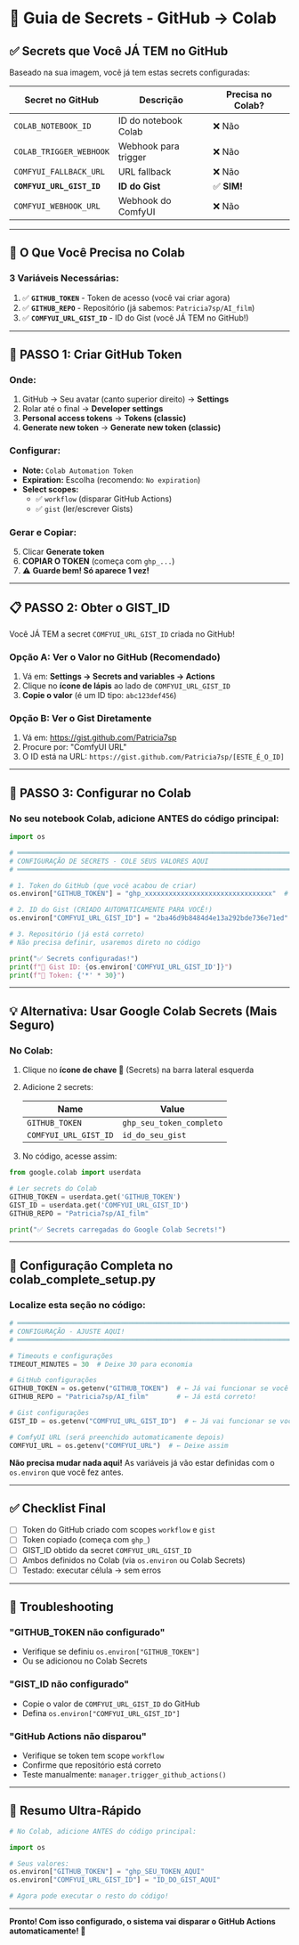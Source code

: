 # 🔐 **Guia de Secrets - GitHub → Colab**

## **✅ Secrets que Você JÁ TEM no GitHub**

Baseado na sua imagem, você já tem estas secrets configuradas:

| Secret no GitHub | Descrição | Precisa no Colab? |
|------------------|-----------|-------------------|
| `COLAB_NOTEBOOK_ID` | ID do notebook Colab | ❌ Não |
| `COLAB_TRIGGER_WEBHOOK` | Webhook para trigger | ❌ Não |
| `COMFYUI_FALLBACK_URL` | URL fallback | ❌ Não |
| **`COMFYUI_URL_GIST_ID`** | **ID do Gist** | ✅ **SIM!** |
| `COMFYUI_WEBHOOK_URL` | Webhook do ComfyUI | ❌ Não |

---

## **🎯 O Que Você Precisa no Colab**

### **3 Variáveis Necessárias:**

1. ✅ **`GITHUB_TOKEN`** - Token de acesso (você vai criar agora)
2. ✅ **`GITHUB_REPO`** - Repositório (já sabemos: `Patricia7sp/AI_film`)
3. ✅ **`COMFYUI_URL_GIST_ID`** - ID do Gist (você JÁ TEM no GitHub!)

---

## **📝 PASSO 1: Criar GitHub Token**

### **Onde:**
1. GitHub → Seu avatar (canto superior direito) → **Settings**
2. Rolar até o final → **Developer settings**
3. **Personal access tokens** → **Tokens (classic)**
4. **Generate new token** → **Generate new token (classic)**

### **Configurar:**
- **Note:** `Colab Automation Token`
- **Expiration:** Escolha (recomendo: `No expiration`)
- **Select scopes:**
  - ✅ `workflow` (disparar GitHub Actions)
  - ✅ `gist` (ler/escrever Gists)

### **Gerar e Copiar:**
5. Clicar **Generate token**
6. **COPIAR O TOKEN** (começa com `ghp_...`)
7. ⚠️ **Guarde bem! Só aparece 1 vez!**

---

## **📋 PASSO 2: Obter o GIST_ID**

Você JÁ TEM a secret `COMFYUI_URL_GIST_ID` criada no GitHub!

### **Opção A: Ver o Valor no GitHub** (Recomendado)

1. Vá em: **Settings → Secrets and variables → Actions**
2. Clique no **ícone de lápis** ao lado de `COMFYUI_URL_GIST_ID`
3. **Copie o valor** (é um ID tipo: `abc123def456`)

### **Opção B: Ver o Gist Diretamente**

1. Vá em: https://gist.github.com/Patricia7sp
2. Procure por: "ComfyUI URL"
3. O ID está na URL: `https://gist.github.com/Patricia7sp/[ESTE_É_O_ID]`

---

## **🚀 PASSO 3: Configurar no Colab**

### **No seu notebook Colab, adicione ANTES do código principal:**

```python
import os

# ════════════════════════════════════════════════════════════════════════════
# CONFIGURAÇÃO DE SECRETS - COLE SEUS VALORES AQUI
# ════════════════════════════════════════════════════════════════════════════

# 1. Token do GitHub (que você acabou de criar)
os.environ["GITHUB_TOKEN"] = "ghp_xxxxxxxxxxxxxxxxxxxxxxxxxxxxxxxx"  # ← COLE SEU TOKEN AQUI

# 2. ID do Gist (CRIADO AUTOMATICAMENTE PARA VOCÊ!)
os.environ["COMFYUI_URL_GIST_ID"] = "2ba46d9b8484d4e13a292bde736e71ed"  # ✅ SEU GIST ID

# 3. Repositório (já está correto)
# Não precisa definir, usaremos direto no código

print("✅ Secrets configuradas!")
print(f"📝 Gist ID: {os.environ['COMFYUI_URL_GIST_ID']}")
print(f"🔑 Token: {'*' * 30}")
```

---

## **💡 Alternativa: Usar Google Colab Secrets** (Mais Seguro)

### **No Colab:**

1. Clique no **ícone de chave 🔑** (Secrets) na barra lateral esquerda
2. Adicione 2 secrets:

   | Name | Value |
   |------|-------|
   | `GITHUB_TOKEN` | `ghp_seu_token_completo` |
   | `COMFYUI_URL_GIST_ID` | `id_do_seu_gist` |

3. No código, acesse assim:

```python
from google.colab import userdata

# Ler secrets do Colab
GITHUB_TOKEN = userdata.get('GITHUB_TOKEN')
GIST_ID = userdata.get('COMFYUI_URL_GIST_ID')
GITHUB_REPO = "Patricia7sp/AI_film"

print("✅ Secrets carregadas do Google Colab Secrets!")
```

---

## **🎯 Configuração Completa no colab_complete_setup.py**

### **Localize esta seção no código:**

```python
# ════════════════════════════════════════════════════════════════════════════
# CONFIGURAÇÃO - AJUSTE AQUI!
# ════════════════════════════════════════════════════════════════════════════

# Timeouts e configurações
TIMEOUT_MINUTES = 30  # Deixe 30 para economia

# GitHub configurações
GITHUB_TOKEN = os.getenv("GITHUB_TOKEN")  # ← Já vai funcionar se você definiu acima
GITHUB_REPO = "Patricia7sp/AI_film"       # ← Já está correto!

# Gist configurações
GIST_ID = os.getenv("COMFYUI_URL_GIST_ID")  # ← Já vai funcionar se você definiu acima

# ComfyUI URL (será preenchido automaticamente depois)
COMFYUI_URL = os.getenv("COMFYUI_URL")  # ← Deixe assim
```

**Não precisa mudar nada aqui!** As variáveis já vão estar definidas com o `os.environ` que você fez antes.

---

## **✅ Checklist Final**

- [ ] Token do GitHub criado com scopes `workflow` e `gist`
- [ ] Token copiado (começa com `ghp_`)
- [ ] GIST_ID obtido da secret `COMFYUI_URL_GIST_ID`
- [ ] Ambos definidos no Colab (via `os.environ` ou Colab Secrets)
- [ ] Testado: executar célula → sem erros

---

## **🐛 Troubleshooting**

### **"GITHUB_TOKEN não configurado"**
- Verifique se definiu `os.environ["GITHUB_TOKEN"]`
- Ou se adicionou no Colab Secrets

### **"GIST_ID não configurado"**
- Copie o valor de `COMFYUI_URL_GIST_ID` do GitHub
- Defina `os.environ["COMFYUI_URL_GIST_ID"]`

### **"GitHub Actions não disparou"**
- Verifique se token tem scope `workflow`
- Confirme que repositório está correto
- Teste manualmente: `manager.trigger_github_actions()`

---

## **📌 Resumo Ultra-Rápido**

```python
# No Colab, adicione ANTES do código principal:

import os

# Seus valores:
os.environ["GITHUB_TOKEN"] = "ghp_SEU_TOKEN_AQUI"
os.environ["COMFYUI_URL_GIST_ID"] = "ID_DO_GIST_AQUI"

# Agora pode executar o resto do código!
```

---

**Pronto! Com isso configurado, o sistema vai disparar o GitHub Actions automaticamente! 🚀**
